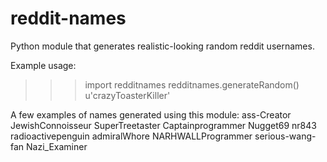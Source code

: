 reddit-names
============

Python module that generates realistic-looking random reddit usernames.

Example usage:

>>> import redditnames
>>> redditnames.generateRandom()
u'crazyToasterKiller'

A few examples of names generated using this module:
ass-Creator
JewishConnoisseur
SuperTreetaster
Captainprogrammer
Nugget69
nr843
radioactivepenguin
admiralWhore
NARHWALLProgrammer
serious-wang-fan
Nazi_Examiner
